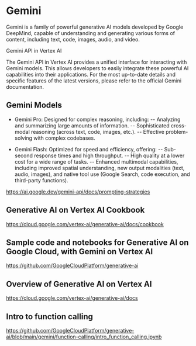 

# Gemini

Gemini is a family of powerful generative AI models developed by Google DeepMind, capable of understanding and generating various forms of content, including text, code, images, audio, and video.

Gemini API in Vertex AI

The Gemini API in Vertex AI provides a unified interface for interacting with Gemini models. This allows developers to easily integrate these powerful AI capabilities into their applications. For the most up-to-date details and specific features of the latest versions, please refer to the official Gemini documentation.

## Gemini Models

- Gemini Pro: Designed for complex reasoning, including:
-- Analyzing and summarizing large amounts of information.
-- Sophisticated cross-modal reasoning (across text, code, images, etc.).
-- Effective problem-solving with complex codebases.

- Gemini Flash: Optimized for speed and efficiency, offering:
-- Sub-second response times and high throughput.
-- High quality at a lower cost for a wide range of tasks.
-- Enhanced multimodal capabilities, including improved spatial understanding, new output modalities (text, audio, images), and native tool use (Google Search, code execution, and third-party functions).



https://ai.google.dev/gemini-api/docs/prompting-strategies


## Generative AI on Vertex AI Cookbook 

https://cloud.google.com/vertex-ai/generative-ai/docs/cookbook

## Sample code and notebooks for Generative AI on Google Cloud, with Gemini on Vertex AI

https://github.com/GoogleCloudPlatform/generative-ai

## Overview of Generative AI on Vertex AI

https://cloud.google.com/vertex-ai/generative-ai/docs

## Intro to function calling

https://github.com/GoogleCloudPlatform/generative-ai/blob/main/gemini/function-calling/intro_function_calling.ipynb